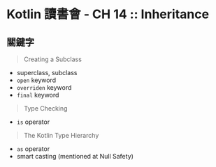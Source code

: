 # Kotlin 讀書會 - CH 14 :: Inheritance

## 關鍵字

> Creating a Subclass

* superclass, subclass
* `open` keyword
* `overriden` keyword
* `final` keyword

> Type Checking

* `is` operator

> The Kotlin Type Hierarchy

* `as` operator
* smart casting (mentioned at Null Safety)


